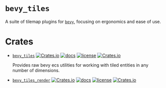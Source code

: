 # `bevy_tiles`

A suite of tilemap plugins for [`bevy`](https://bevyengine.org/), focusing on ergonomics and ease of use.

# Crates
* [`bevy_tiles`](crates/bevy_tiles)
[![Crates.io](https://img.shields.io/crates/v/bevy_tiles)](https://crates.io/crates/bevy_tiles)
[![docs](https://docs.rs/bevy_tiles/badge.svg)](https://docs.rs/bevy_tiles/)
[![license](https://img.shields.io/badge/license-MIT-blue.svg)](https://github.com/OxidizedGames/bevy_tiles/blob/main/LICENSE)
[![Crates.io](https://img.shields.io/crates/d/bevy_tiles)](https://crates.io/crates/bevy_tiles)

    Provides raw bevy ecs utilities for working with tiled entities in any number of dimensions.
* [`bevy_tiles_render`](crate/bevy_tiles_render)
[![Crates.io](https://img.shields.io/crates/v/bevy_tiles)](https://crates.io/crates/bevy_tiles)
[![docs](https://docs.rs/bevy_tiles/badge.svg)](https://docs.rs/bevy_tiles/)
[![license](https://img.shields.io/badge/license-MIT-blue.svg)](https://github.com/OxidizedGames/bevy_tiles/blob/main/LICENSE)
[![Crates.io](https://img.shields.io/crates/d/bevy_tiles)](https://crates.io/crates/bevy_tiles)


